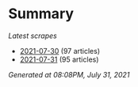 # Summary
*Latest scrapes*
* [2021-07-30](https://github.com/nuuuwan/news_lk/blob/data/news_lk.2021-07-30.json) (97 articles)
* [2021-07-31](https://github.com/nuuuwan/news_lk/blob/data/news_lk.2021-07-31.json) (95 articles)

*Generated at 08:08PM, July 31, 2021*